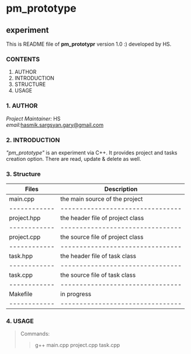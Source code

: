 # pm_prototype
## experiment

This is README file of __pm_prototypr__ version 1.0 :) developed by HS.

### CONTENTS
1. AUTHOR
2. INTRODUCTION
3. STRUCTURE
4. USAGE

### 1. AUTHOR
_Project Maintainer:_ HS <br>
_email:_<hasmik.sargsyan.gary@gmail.com>

### 2. INTRODUCTION
_"pm_prototype"_ is an experiment via C++. It provides project and tasks creation option. There are read, update & delete  as well.

### 3. Structure
| Files      |  Description                   |
|------------|--------------------------------|
| main.cpp   |the main source of the project  |
|------------|--------------------------------|
| project.hpp|the header file of project class|
|------------|--------------------------------|
| project.cpp|the source file of project class|
|------------|--------------------------------|
| task.hpp   |the header file of task class   |
|------------|--------------------------------|
| task.cpp   |the source file of task class   |
|------------|--------------------------------|
| Makefile   |in progress                     |
|------------|--------------------------------|

### 4. USAGE
> Commands: <br>
>> g++ main.cpp project.cpp task.cpp
